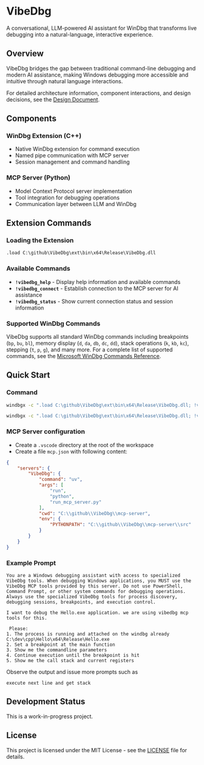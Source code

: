 # VibeDbg

A conversational, LLM-powered AI assistant for WinDbg that transforms live debugging into a natural-language, interactive experience.

## Overview

VibeDbg bridges the gap between traditional command-line debugging and modern AI assistance, making Windows debugging more accessible and intuitive through natural language interactions.

For detailed architecture information, component interactions, and design decisions, see the [Design Document](DESIGN.md).

## Components

### WinDbg Extension (C++)

- Native WinDbg extension for command execution
- Named pipe communication with MCP server
- Session management and command handling

### MCP Server (Python)

- Model Context Protocol server implementation
- Tool integration for debugging operations
- Communication layer between LLM and WinDbg

## Extension Commands

### Loading the Extension

```cmd
.load C:\github\VibeDbg\ext\bin\x64\Release\VibeDbg.dll
```

### Available Commands

- **`!vibedbg_help`** - Display help information and available commands
- **`!vibedbg_connect`** - Establish connection to the MCP server for AI assistance
- **`!vibedbg_status`** - Show current connection status and session information

### Supported WinDbg Commands

VibeDbg supports all standard WinDbg commands including breakpoints (`bp`, `bu`, `bl`), memory display (`d`, `da`, `db`, `dc`, `dd`), stack operations (`k`, `kb`, `kc`), stepping (`t`, `p`, `g`), and many more. For a complete list of supported commands, see the [Microsoft WinDbg Commands Reference](https://learn.microsoft.com/en-us/windows-hardware/drivers/debuggercmds/commands).

## Quick Start

### Command

```cmd
windbgx -c ".load C:\github\VibeDbg\ext\bin\x64\Release\VibeDbg.dll; !vibedbg_connect" "notepad"
```

```cmd
windbgx -c ".load C:\github\VibeDbg\ext\bin\x64\Release\VibeDbg.dll; !vibedbg_connect" "C:\dev\cpp\Hello\x64\Release\Hello.exe -p: helloworld"
```

### MCP Server configuration

- Create a `.vscode` directory at the root of the workspace
- Create a file `mcp.json` with following content:

```json
{
    "servers": {
        "VibeDbg": {
            "command": "uv",
            "args": [
                "run",
                "python",
                "run_mcp_server.py"
            ],
            "cwd": "C:\\github\\VibeDbg\\mcp-server",
            "env": {
                "PYTHONPATH": "C:\\github\\VibeDbg\\mcp-server\\src"
            }
        }
    }
}
```

### Example Prompt

```text
You are a Windows debugging assistant with access to specialized VibeDbg tools. When debugging Windows applications, you MUST use the VibeDbg MCP tools provided by this server. Do not use PowerShell, Command Prompt, or other system commands for debugging operations. Always use the specialized VibeDbg tools for process discovery, debugging sessions, breakpoints, and execution control.

I want to debug the Hello.exe application. we are using vibedbg mcp tools for this.

 Please:
1. The process is running and attached on the windbg already C:\dev\cpp\Hello\x64\Release\Hello.exe
2. Set a breakpoint at the main function
3. Show me the commandline parameters
4. Continue execution until the breakpoint is hit
5. Show me the call stack and current registers
```

Observe the output and issue more prompts such as

```text
execute next line and get stack
```

## Development Status

This is a work-in-progress project.

## License

This project is licensed under the MIT License - see the [LICENSE](LICENSE) file for details.
